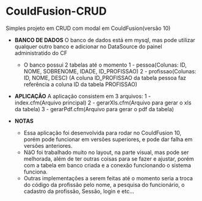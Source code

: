 # CouldFusion-CRUD
Simples projeto em CRUD com modal em CouldFusion(versão 10)

- **BANCO DE DADOS**
	O banco de dados está em mysql, mas pode utilizar qualquer outro banco e adicionar no DataSource do painel administratido do CF
	- O banco possui 2 tabelas até o momento
	1 - pessoa(Colunas: ID, NOME, SOBRENOME, IDADE, ID_PROFISSAO)
	2 - profissao(Colunas: ID, NOME, DESC)
	(A coluna ID_PROFISSAO da tabela pessoa faz referência a coluna ID da tabela PROFISSAO)
- **APLICAÇÃO**
	A aplicação consistem em 3 arquivos:
	1 - index.cfm(Arquivo principal)
	2 - gerarXls.cfm(Arquivo para gerar o xls da tabela)
	3 - gerarPdf.cfm(Arquivo para gerar o pdf da tabela)
	
- **NOTAS**
	- Essa aplicação foi desenvolvida para rodar no CouldFusion 10, porém pode funcionar em versões superiores, e pode dar falha em versões anteriores.
	- NãO foi trabalhado muito no layout, na parte visual, mas pode ser melhorada, além de ter outras coisas para se fazer e ajustar, porém com a tabela
	em banco criada e a conexão funcionando o sistema funciona.
	- Outras implementações a serem feitas até o momento seria a troca do código da profissão pelo nome, a pesquisa do funcionário, o cadastro da profissão,
	Sessão, login e etc...
